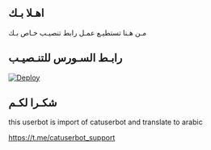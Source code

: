 ## اهـلا بـك
مـن هـنا تستطيـع عمـل رابط تنصيـب خـاص بـك

## رابـط السـورس للتنـصيـب

[![Deploy](https://www.herokucdn.com/deploy/button.svg)](https://heroku.com/deploy?template=https://github.com/m_m1c/jmthon)

## شكـرا لكـم 


this userbot is import of catuserbot and translate to arabic

https://t.me/catuserbot_support

